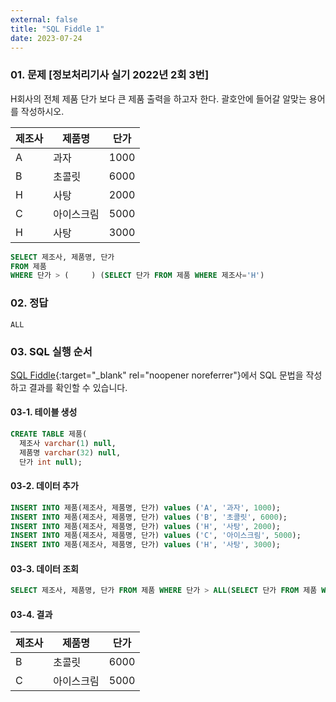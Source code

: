 ```yaml
---
external: false
title: "SQL Fiddle 1"
date: 2023-07-24
---
```


### 01. 문제 [정보처리기사 실기 2022년 2회 3번]

H회사의 전체 제품 단가 보다 큰 제품 출력을 하고자 한다. 괄호안에 들어갈 알맞는 용어를 작성하시오.

| 제조사 |   제품명   | 단가 |
| ------ | ---------- | ---- |
|    A   |    과자    | 1000 |
|    B   |   초콜릿   | 6000 |
|    H   |    사탕    | 2000 |
|    C   | 아이스크림 | 5000 |
|    H   |    사탕    | 3000 |

```SQL
SELECT 제조사, 제품명, 단가
FROM 제품
WHERE 단가 > (     ) (SELECT 단가 FROM 제품 WHERE 제조사='H')
```

### 02. 정답

```text/plain
ALL
```

### 03. SQL 실행 순서

[SQL Fiddle](http://sqlfiddle.com/){:target="_blank" rel="noopener noreferrer"}에서 SQL 문법을 작성하고 결과를 확인할 수 있습니다.

#### 03-1. 테이블 생성

```SQL
CREATE TABLE 제품(
  제조사 varchar(1) null,
  제품명 varchar(32) null,
  단가 int null);
```

#### 03-2. 데이터 추가

```SQL
INSERT INTO 제품(제조사, 제품명, 단가) values ('A', '과자', 1000);
INSERT INTO 제품(제조사, 제품명, 단가) values ('B', '초콜릿', 6000);
INSERT INTO 제품(제조사, 제품명, 단가) values ('H', '사탕', 2000);
INSERT INTO 제품(제조사, 제품명, 단가) values ('C', '아이스크림', 5000);
INSERT INTO 제품(제조사, 제품명, 단가) values ('H', '사탕', 3000);
```

#### 03-3. 데이터 조회

```SQL
SELECT 제조사, 제품명, 단가 FROM 제품 WHERE 단가 > ALL(SELECT 단가 FROM 제품 WHERE 제조사 = 'H');
```

#### 03-4. 결과

|   제조사   |   제품명   |   단가   |
| ---------- | ---------- | -------- |
|      B     |   초콜릿   |   6000   |
|      C     | 아이스크림 |   5000   |
